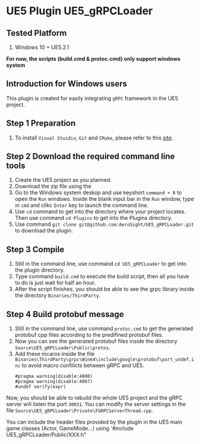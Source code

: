 UE5 Plugin UE5_gRPCLoader
===

Tested Platform
---
1. Windows 10 + UE5.2.1

**For now, the scripts (build.cmd & protoc.cmd) only support windows system**

Introduction for Windows users
---

This plugin is created for easily integrating `gRPC` framework in the UE5 project.

Step 1 Preparation
----

1. To install `Visual Stuidio`, `Git` and `CMake`, please refer to this [site](https://github.com/grpc/grpc/blob/master/BUILDING.md#windows). 



Step 2 Download the required command line tools 
---

1. Create the UE5 project as you planned. 
2. Download the zip file using the 
3. Go to the Windows system deskop and use keyshort `command + R` to open the `Run` windows. Inside the blank input bar in the `Run` window, type in `cmd` and clikc `Enter` key to launch the command line.
4. Use `cd` command to get into the directory where your project locates. Then use command `cd Plugins` to get into the Plugins directory.
5. Use command `git clone git@github.com:AeroSight/UE5_gRPCLoader.git` to download the plugin.

Step 3 Compile
---

1. Still in the command line, use command `cd UE5_gRPCLoader` to get into the plugin directory.
2. Type command `build.cmd` to execute the build script, then all you have to do is just wait for half an hour.
3. After the script finishes, you should be able to see the grpc library inside the directory `Binaries/ThirdParty`.

Step 4 Build protobuf message
---
1. Still in the command line, use command `protoc.cmd` to get the generated protobuf cpp files according to the predifined protobuf files.
2. Now you can see the generated protobuf files inside the directory `Source\UE5_gRPCLoader\Public\protos`.
3. Add these mcaros inside the file `Binaries\ThirdParty\grpc\Win64\include\google\protobuf\port_undef.inc` to avoid macro confilicts between gRPC and UE5.
    ```
    #pragma warning(disable:4800)
    #pragma warning(disable:4067)
    #undef verify(expr)
    ```

Now, you should be able to rebuild the whole UE5 project and the gRPC server will listen the port `30031`. You can modify the server settings in the file `Source\UE5_gRPCLoader\Private\FGRPCServerThread.cpp`.

You can include the header files provided by the plugin in the UE5 main game classes (Actor, GameMode...) using `#include UE5_gRPCLoader/Public/XXX.h"
